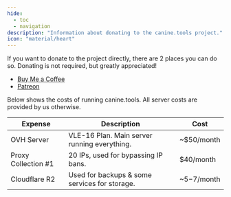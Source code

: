 ```yaml
---
hide:
  - toc
  - navigation
description: "Information about donating to the canine.tools project."
icon: "material/heart"
---
```


If you want to donate to the project directly, there are 2 places you can do so. Donating is not required, but greatly appreciated!

* [Buy Me a Coffee](https://buymeacoffee.com/canine.tools)
* [Patreon](https://patreon.com/caninetools)

Below shows the costs of running canine.tools. All server costs are provided by us otherwise.

|Expense|Description|Cost|
|---|---|---|
|OVH Server|VLE-16 Plan. Main server running everything.|~$50/month|
|Proxy Collection #1|20 IPs, used for bypassing IP bans.|$40/month|
|Cloudflare R2|Used for backups & some services for storage.|~$5-$7/month|